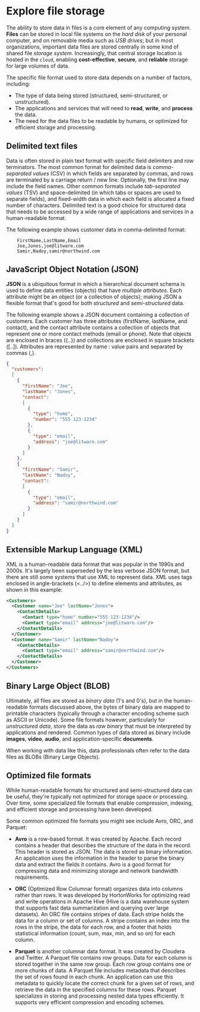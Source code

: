 # Explore file storage
The ability to store data in files is a core element of any computing system. **Files** can be stored in local file systems on the *hard disk* of your personal computer, and on removable media such as *USB drives*; but in most organizations, important data files are stored centrally in some kind of shared file *storage system*. Increasingly, that central storage location is hosted in the `cloud`, enabling **cost-effective**, **secure**, and **reliable** storage for large volumes of data.

The specific file format used to store data depends on a number of factors, including:
* The type of data being stored (structured, semi-structured, or unstructured).
* The applications and services that will need to **read**, **write**, and **process** the data.
* The need for the data files to be readable by humans, or optimized for efficient storage and processing.

## Delimited text files
Data is often stored in plain text format with specific field delimiters and row terminators. The most common format for delimited data is *comma-separated values* (CSV) in which fields are separated by commas, and rows are terminated by a carriage return / new line. Optionally, the first line may include the field names. Other common formats include *tab-separated values* (TSV) and space-delimited (in which tabs or spaces are used to separate fields), and fixed-width data in which each field is allocated a fixed number of characters. Delimited text is a good choice for structured data that needs to be accessed by a wide range of applications and services in a human-readable format.

The following example shows customer data in comma-delimited format:
```
    FirstName,LastName,Email
    Joe,Jones,joe@litware.com
    Samir,Nadoy,samir@northwind.com
```

## JavaScript Object Notation (JSON)
**JSON** is a ubiquitous format in which a hierarchical document schema is used to define data entities (objects) that have *multiple attributes*. Each attribute might be an object (or a collection of objects); making JSON a flexible format that's good for both *structured* and *semi-structured* data.

The following example shows a JSON document containing a collection of customers. Each customer has three attributes (firstName, lastName, and contact), and the contact attribute contains a collection of objects that represent one or more contact methods (email or phone). Note that objects are enclosed in braces ({..}) and collections are enclosed in square brackets ([..]). Attributes are represented by name : value pairs and separated by commas (,).
```json
{
  "customers":
  [
    {
      "firstName": "Joe",
      "lastName": "Jones",
      "contact":
      [
        {
          "type": "home",
          "number": "555 123-1234"
        },
        {
          "type": "email",
          "address": "joe@litware.com"
        }
      ]
    },
    {
      "firstName": "Samir",
      "lastName": "Nadoy",
      "contact":
      [
        {
          "type": "email",
          "address": "samir@northwind.com"
        }
      ]
    }
  ]
}
```

## Extensible Markup Language (XML)
XML is a human-readable data format that was popular in the 1990s and 2000s. It's largely been superseded by the less verbose JSON format, but there are still some systems that use XML to represent data. XML uses tags enclosed in angle-brackets (<../>) to define elements and attributes, as shown in this example:
```xml
<Customers>
  <Customer name="Joe" lastName="Jones">
    <ContactDetails>
      <Contact type="home" number="555 123-1234"/>
      <Contact type="email" address="joe@litware.com"/>
    </ContactDetails>
  </Customer>
  <Customer name="Samir" lastName="Nadoy">
    <ContactDetails>
      <Contact type="email" address="samir@northwind.com"/>
    </ContactDetails>
  </Customer>
</Customers>
```

## Binary Large Object (BLOB)
Ultimately, all files are stored as *binary data* (1's and 0's), but in the human-readable formats discussed above, the bytes of binary data are mapped to printable characters (typically through a character encoding scheme such as ASCII or Unicode). Some file formats however, particularly for *unstructured data*, store the data as *raw binary* that must be interpreted by applications and rendered. Common types of data stored as binary include **images**, **video**, **audio**, and application-specific **documents**.

When working with data like this, data professionals often refer to the data files as BLOBs (Binary Large Objects).

## Optimized file formats
While human-readable formats for structured and semi-structured data can be useful, they're typically not optimized for storage space or processing. Over time, some specialized file formats that enable compression, indexing, and efficient storage and processing have been developed.

Some common optimized file formats you might see include Avro, ORC, and Parquet:
* **Avro** is a row-based format. It was created by Apache. Each record contains a header that describes the structure of the data in the record. This header is stored as JSON. The data is stored as binary information. An application uses the information in the header to parse the binary data and extract the fields it contains. Avro is a good format for compressing data and minimizing storage and network bandwidth requirements.

* **ORC** (Optimized Row Columnar format) organizes data into columns rather than rows. It was developed by HortonWorks for optimizing read and write operations in Apache Hive (Hive is a data warehouse system that supports fast data summarization and querying over large datasets). An ORC file contains stripes of data. Each stripe holds the data for a column or set of columns. A stripe contains an index into the rows in the stripe, the data for each row, and a footer that holds statistical information (count, sum, max, min, and so on) for each column.

* **Parquet** is another columnar data format. It was created by Cloudera and Twitter. A Parquet file contains row groups. Data for each column is stored together in the same row group. Each row group contains one or more chunks of data. A Parquet file includes metadata that describes the set of rows found in each chunk. An application can use this metadata to quickly locate the correct chunk for a given set of rows, and retrieve the data in the specified columns for these rows. Parquet specializes in storing and processing nested data types efficiently. It supports very efficient compression and encoding schemes.
